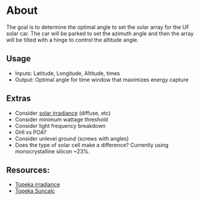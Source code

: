 # About

The goal is to determine the optimal angle to set the solar array for the UF solar car.  The car will be parked to set the azimuth angle and then the array will be tilted with a hinge to control the altitude angle.

## Usage

  * Inputs: Latitude, Longitude, Altitude, times
  * Output: Optimal angle for time window that maximizes energy capture

## Extras

  * Consider [solar irradiance](https://en.wikipedia.org/wiki/Solar_irradiance) (diffuse, etc)
  * Consider minimum wattage threshold
  * Consider light frequency breakdown
  * GHI vs POA?
  * Consider unlevel ground (screws with angles)
  * Does the type of solar cell make a difference?  Currently using monocrystalline silicon ~23%.

## Resources:
  * [Topeka irradiance](https://kcc.ks.gov/images/PDFs/charts/Solar_KansasSolarRadiationMap.pdf)
  * [Topeka Suncalc](https://www.suncalc.org/#/38.9325,-95.6784,8/2020.07.13/18:00/1/3)
